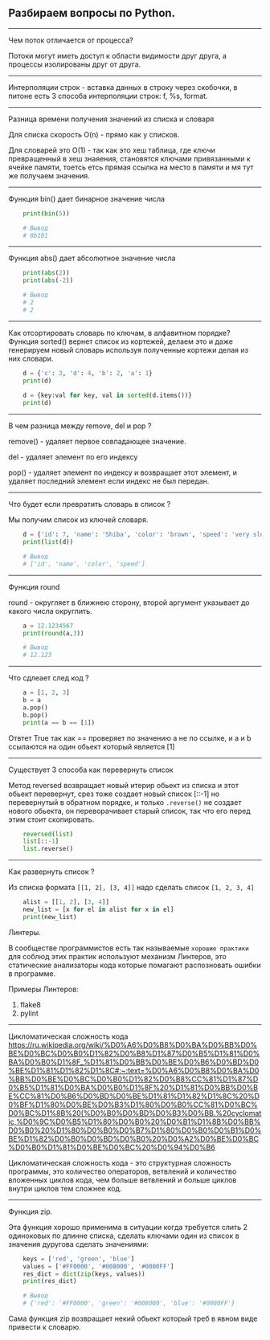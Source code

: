 Разбираем вопросы по Python.
---
---

Чем поток отличается от процесса?

Потоки могут иметь доступ к области видимости друг друга, а процессы
изолированы друг от друга.

---

Интерполяции строк - вставка данных в строку через скобочки, в питоне
есть 3 способа интерполяции строк: f, %s, format.

--- 

Разница времени получения значений из списка и словаря

Для списка скорость O(n) - прямо как у списков.

Для словарей это O(1) - так как это хеш таблица, где ключи превращенный в
хеш знаяения, становятся ключами привязанными к ячейке памяти, тоетсь етсь 
прямая ссылка на место в памяти и мя тут же получаем значения.

---

Функция bin() дает бинарное значение числа

```python
    print(bin(5))

    # Вывод
    # 0b101
```

---

Функция abs() дает абсолютное значение числа

```python
    print(abs(2))
    print(abs(-2))

    # Вывод
    # 2
    # 2
```

---

Как отсортировать словарь по ключам, в алфавитном порядке?
Функция sorted() вернет список из кортежей, делаем это и даже генерируем
новый словарь используя полученные кортежи делая из них словари.

```python
    d = {'c': 3, 'd': 4, 'b': 2, 'a': 1}
    print(d)
    
    d = {key:val for key, val in sorted(d.items())}
    print(d)
```

---

В чем разница между remove, del и pop ?

remove() - удаляет первое совпадающее значение.

del - удаляет элемент по его индексу

pop() - удаляет элемент по индексу и возвращает этот элемент, и 
удаляет последний элемент если индекс не был передан.

---

Что будет если превратить словарь в список ?

Мы получим список из ключей словаря.

```python
    d = {'id': 7, 'name': 'Shiba', 'color': 'brown', 'speed': 'very slow'}
    print(list(d))

    # Вывод
    # ['id', 'name', 'color', 'speed']
```

---

Функция round

round - округляет в ближнею сторону, второй аргумент указывает до какого 
числа округлить.

```python
    a = 12.1234567
    print(round(a,3))

    # Вывод
    # 12.123
```

---

Что сдлеает след код ?

```python
    a = [1, 2, 3]
    b = a
    a.pop()
    b.pop()
    print(a == b == [1])
```

Отвтет True так как == проверяет по значению а не по ссылке, и a и b
ссылаются на один обьект который является [1]

---

Существует 3 способа как перевернуть список

Метод reversed возвращает новый итерир обьект из списка и этот обьект перевернут,
срез тоже создает новый список [::-1] но перевернутый в обратном порядке, и только
`.reverse()` не создает нового обьекта, он переворачивает старый список, так что 
его перед этим стоит скопировать. 

```python
    reversed(list)
    list[::-1]
    list.reverse()
```

---

Как развернуть список ?

Из списка формата `[[1, 2], [3, 4]]` надо сделать список `[1, 2, 3, 4]`

```python
    alist = [[1, 2], [3, 4]]
    new_list = [x for el in alist for x in el]
    print(new_list)
```

Линтеры.

В сообществе программистов есть так называемые `хорошие практики` для соблюд 
этих практик используют механизм Линтеров, это статические анализаторы кода
которые помагают распозновать ошибки в программе.

Примеры Линтеров:
1) flake8
2) pylint

---

Цикломатическая сложность кода
https://ru.wikipedia.org/wiki/%D0%A6%D0%B8%D0%BA%D0%BB%D0%BE%D0%BC%D0%B0%D1%82%D0%B8%D1%87%D0%B5%D1%81%D0%BA%D0%B0%D1%8F_%D1%81%D0%BB%D0%BE%D0%B6%D0%BD%D0%BE%D1%81%D1%82%D1%8C#:~:text=%D0%A6%D0%B8%D0%BA%D0%BB%D0%BE%D0%BC%D0%B0%D1%82%D0%B8%CC%81%D1%87%D0%B5%D1%81%D0%BA%D0%B0%D1%8F%20%D1%81%D0%BB%D0%BE%CC%81%D0%B6%D0%BD%D0%BE%D1%81%D1%82%D1%8C%20%D0%BF%D1%80%D0%BE%D0%B3%D1%80%D0%B0%CC%81%D0%BC%D0%BC%D1%8B%20(%D0%B0%D0%BD%D0%B3%D0%BB.%20cyclomatic,%D0%9C%D0%B5%D1%80%D0%B0%20%D0%B1%D1%8B%D0%BB%D0%B0%20%D1%80%D0%B0%D0%B7%D1%80%D0%B0%D0%B1%D0%BE%D1%82%D0%B0%D0%BD%D0%B0%20%D0%A2%D0%BE%D0%BC%D0%B0%D1%81%D0%BE%D0%BC%20%D0%94%D0%B6

Цикломатическая сложность кода - это структурная сложность программы, это 
количество операторов, ветвлений и количество вложенных циклов кода, 
чем больше ветвлений и больше циклов внутри циклов тем сложнее код.

---

Функция zip.

Эта функция хорошо применима в ситуации когда требуется слить 2 одиноковых
по длинне списка, сделать ключами один из список в значения дуругова сделать 
значениями:

```python
    keys = ['red', 'green', 'blue']
    values = ['#FF0000', '#008000', '#0000FF']
    res_dict = dict(zip(keys, values))
    print(res_dict)

    # Вывод
    # {'red': '#FF0000', 'green': '#008000', 'blue': '#0000FF'}
```

Сама функция zip возвращает некий обьект который треб в явном виде 
привести к словарю.


